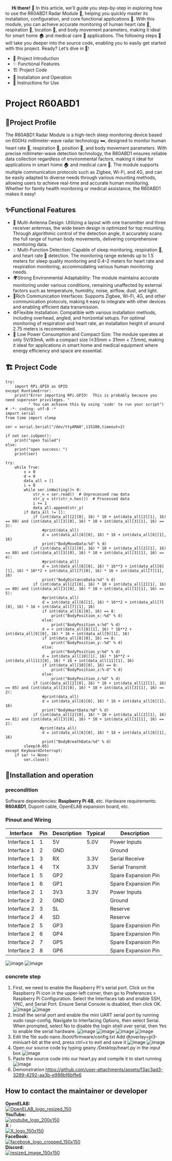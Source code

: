 &nbsp;&nbsp;&nbsp;&nbsp;&nbsp;__Hi there!__ 👋 In this article, we'll guide you step-by-step in exploring how to use the R60ABD1 Radar Module 📡, helping you quickly master its installation, configuration, and core functional applications 🎉. With this module, you can achieve accurate monitoring of human heart rate 💓, respiration 💨, location 📍, and body movement parameters, making it ideal for smart home 🏠 and medical care 🏥 applications. The following steps 📜 will take you deeper into the source code, enabling you to easily get started with this project. Ready? Let’s dive in 🚀!
 
- 📝 Project Introduction
- ✨ Functional Features
- 🏗 Project Code
- 🚀 Installation and Operation
- 🔧 Instructions for Use

# Project R60ABD1
## 📝Project Profile
The R60ABD1 Radar Module is a high-tech sleep monitoring device based on 60GHz millimeter-wave radar technology 🛏️, designed to monitor human heart rate 💓, respiration 💨, position 📍, and body movement parameters. With precise millimeter-wave detection technology, the R60ABD1 ensures reliable data collection regardless of environmental factors, making it ideal for applications in smart home 🏠 and medical care 🏥. The module supports multiple communication protocols such as Zigbee, Wi-Fi, and 4G, and can be easily adapted to diverse needs through various mounting methods, allowing users to achieve real-time and accurate human monitoring. Whether for family health monitoring or medical assistance, the R60ABD1 makes it easy!

## ✨Functional Features
- 📡 Multi-Antenna Design: Utilizing a layout with one transmitter and three receiver antennas, the wide beam design is optimized for top mounting. Through algorithmic control of the detection angle, it accurately scans the full range of human body movements, delivering comprehensive monitoring data.
- 💡 Multi-Function Detection: Capable of sleep monitoring, respiration 💨, and heart rate 💓 detection. The monitoring range extends up to 1.5 meters for sleep quality monitoring and 0.4–2 meters for heart rate and respiration monitoring, accommodating various human monitoring needs.
- 🌍Strong Environmental Adaptability: The module maintains accurate monitoring under various conditions, remaining unaffected by external factors such as temperature, humidity, noise, airflow, dust, and light.
- 🔗Rich Communication Interfaces: Supports Zigbee, Wi-Fi, 4G, and other communication protocols, making it easy to integrate with other devices and enabling efficient data transmission.
- ⚙️Flexible Installation: Compatible with various installation methods, including overhead, angled, and horizontal setups. For optimal monitoring of respiration and heart rate, an installation height of around 2.75 meters is recommended.
- 🔋 Low Power Consumption and Compact Size: The module operates at only 5V/93mA, with a compact size (≤35mm × 31mm × 7.5mm), making it ideal for applications in smart home and medical equipment where energy efficiency and space are essential.
## 🏗 Project Code
``` 
try:
    import RPi.GPIO as GPIO
except RuntimeError:
    print("Error importing RPi.GPIO!  This is probably because you need superuser privileges. "
          " You can achieve this by using 'sudo' to run your script")
# -*- coding: utf-8 -*
import serial
from time import sleep

ser = serial.Serial("/dev/ttyAMA0",115200,timeout=2)

if not ser.isOpen():
    print("open failed")
else:
    print("open success: ")
    print(ser)

try:
    while True:
        x = 0
        d = 0
        data_all = []
        i = 0
        while ser.inWaiting()> 0:
            str_n = ser.read()  # Unprocessed raw data
            str_y = str(str_n.hex())  # Processed data
            i += 1
            data_all.append(str_y)
        if data_all != []:
            if (int(data_all[2][0], 16) * 10 + int(data_all[2][1], 16) == 80) and (int(data_all[3][0], 16) * 10 + int(data_all[3][1], 16) == 3):
                #print(data_all)
                d = int(data_all[6][0], 16) * 16 + int(data_all[6][1], 16)
                print("BodyMoveData:%d" % d)
            if (int(data_all[2][0], 16) * 10 + int(data_all[2][1], 16) == 80) and (int(data_all[3][0], 16) * 10 + int(data_all[3][1], 16) == 4):
                #print(data_all)
                d = int(data_all[6][0], 16) * 16**3 + int(data_all[6][1], 16) * 16**2 + int(data_all[7][0], 16) * 16 + int(data_all[7][1], 16)
                print("BodyDistanceData:%d" % d)
            if (int(data_all[2][0], 16) * 10 + int(data_all[2][1], 16) == 80) and (int(data_all[3][0], 16) * 10 + int(data_all[3][1], 16) == 5):
                #print(data_all)
                d = int(data_all[6][1], 16) * 16**2 + int(data_all[7][0], 16) * 16 + int(data_all[7][1], 16)
                if int(data_all[6][0], 16) == 8:
                    print("BodyPosition_x:-%d" % d)
                else:
                    print("BodyPosition_x:%d" % d)
                d = + int(data_all[8][1], 16) * 16**2 + int(data_all[9][0], 16) * 16 + int(data_all[9][1], 16)
                if int(data_all[8][0], 16) == 8:
                    print("BodyPosition_y:-%d" % d)
                else:
                    print("BodyPosition_y:%d" % d)
                d = int(data_all[10][1], 16) * 16**2 + int(data_all[11][0], 16) * 16 + int(data_all[11][1], 16)
                if int(data_all[10][0], 16) == 8:
                    print("BodyPosition_z:%-d" % d)
                else:
                    print("BodyPosition_z:%d" % d)
            if (int(data_all[2][0], 16) * 10 + int(data_all[2][1], 16) == 85) and (int(data_all[3][0], 16) * 10 + int(data_all[3][1], 16) == 2):
                #print(data_all)
                d = int(data_all[6][0], 16) * 16 + int(data_all[6][1], 16)
                print("BodyHeartData:%d" % d)
            if (int(data_all[2][0], 16) * 10 + int(data_all[2][1], 16) == 81) and (int(data_all[3][0], 16) * 10 + int(data_all[3][1], 16) == 2):
               #print(data_all)
                d = int(data_all[6][0], 16) * 16 + int(data_all[6][1], 16)
                print("BodyBreathData:%d" % d)
        sleep(0.05)
except KeyboardInterrupt:
    if ser != None:
        ser.close()
```
## 🚀Installation and operation

### precondition
Software dependencies: __Raspberry Pi 4B__, etc. 
Hardware requirements: __R60ABD1__, Dupont cable, OpenELAB expansion board, etc. 

### Pinout and Wiring
| Interface   | Pin | Description | Typical | Description       | 
|-------------|-----|-------------|--------|--------------------|
| Interface 1 | 1   | 5V          | 5.0V   | Power Inputs       |
| Interface 1 | 2   | GND         |        | Ground             | 
| Interface 1 | 3   | RX          | 3.3V   | Serial Receive     |
| Interface 1 | 4   | TX          | 3.3V   | Serial Transmit    |
| Interface 1 | 5   | GP2         |        | Spare Expansion Pin|
| Interface 1 | 6   | GP1         |        | Spare Expansion Pin|
| Interface 2 | 1   | 3V3         | 3.3V   | Power Inputs       |
| Interface 2 | 2   | GND         |        | Ground             | 
| Interface 2 | 3   | SL          |        | Reserve            |
| Interface 2 | 4   | SD          |        | Reserve            |
| Interface 2 | 5   | GP3         |        | Spare Expansion Pin|
| Interface 2 | 6   | GP4         |        | Spare Expansion Pin|
| Interface 2 | 7   | GP5         |        | Spare Expansion Pin|
| Interface 2 | 8   | GP6         |        | Spare Expansion Pin|

![image](https://github.com/user-attachments/assets/178e2533-651c-471a-a1c7-2bca8356a97d)
![image](https://github.com/user-attachments/assets/d0230453-d59e-4c60-8469-3d6b54d33c6d)

### concrete step
1. First, we need to enable the Raspberry Pi's serial port. Click on the Raspberry Pi icon in the upper-left corner, then go to Preferences > Raspberry Pi Configuration. Select the Interfaces tab and enable SSH, VNC, and Serial Port. Ensure Serial Console is disabled, then click OK.
![image](https://github.com/user-attachments/assets/ce31ceba-b602-4984-ab16-e0ee4c2f8b5f)
![image](https://github.com/user-attachments/assets/5a8ba9aa-8c4c-4084-a3fb-1f435c2ede71)
2. Install the serial port and enable the mini UART serial port by running sudo raspi-config. Navigate to Interfacing Options, then select Serial. When prompted, select No to disable the login shell over serial, then Yes to enable the serial hardware.
![image](https://github.com/user-attachments/assets/2e98034b-3772-44e6-8f00-c491b5a4c2ce)
![image](https://github.com/user-attachments/assets/82cb96ec-15f5-493e-8c44-335f88bc0281)
![image](https://github.com/user-attachments/assets/4e14690c-863b-442b-a0a2-d1659b25c94e)
![image](https://github.com/user-attachments/assets/cc9f5364-eaf2-4332-90d1-6b6a470a9a88)
3. Edit the file sudo nano /boot/firmware/config.txt Add dtoverlay=pi3-miniuart-bit at the end, press ctrl+x to exit and save it
![image](https://github.com/user-attachments/assets/f90a38bb-3b20-44ce-8fe2-076a439a065f)
![image](https://github.com/user-attachments/assets/5c2aef05-2506-4c5c-af4b-8d350365534b)
4. Open our source code by typing geany /Desktop/heart.py in the input box
![image](https://github.com/user-attachments/assets/d629ab57-77e2-489b-be3a-fc1dbdb9fa8f)
5. Paste the source code into our heart.py and compile it to start running
![image](https://github.com/user-attachments/assets/a5db568d-88f4-4a85-85ab-45d748a7facd)
6. Demonstration
https://github.com/user-attachments/assets/f3ac3ad3-3289-4292-aa3b-e998bf6bffe6
## How to contact the maintainer or developer
__OpenELAB:__   
[![OpenELAB_logo_resized_150](https://github.com/user-attachments/assets/5d3de375-359c-46a3-96bb-aaa211c6c636)](https://openelab.io)  
__YouTube:__  
[![youtube_logo_200x150](https://github.com/user-attachments/assets/d2365e7f-4ffe-4124-bf62-21eba19a71e4)](https://www.youtube.com/@OpenELAB)  
__X :__  
[![X_logo_150x150](https://github.com/user-attachments/assets/4ad5095f-2573-4791-9360-b355530093bf)](https://twitter.com/openelabio)  
__FaceBook:__  
[![facebook_logo_cropped_150x150](https://github.com/user-attachments/assets/52f2dc9a-a564-49a5-b72e-30eafbbc281f)](https://www.facebook.com/profile.php?id=61559154729457)  
__Discord:__  
[![resized_image_150x150](https://github.com/user-attachments/assets/93ecd098-3391-45bb-9d80-b166c197a475)](https://discord.gg/VQspWyck)  



